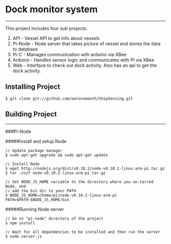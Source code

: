 Dock monitor system 
=======
------

This project includes four sub projects.

1. API - Vessel API to get info about vessels
2. Pi-Node - Node server that takes picture of vessel and stores the data to database
3. Pi-C - Manages communication with arduino via XBee
4. Arduino - Handles sensor logic and communicates with PI via XBee
5. Web - Interface to check out dock activity. Also has an api to get the dock activity.


## Installing Project

```
$ git clone git://github.com/aaronsmooth/ShipSensing.git

```

## Building Project
------

###Pi-Node

#####Install and setup Node

```
// Update package manager
$ sudo apt-get upgrade && sudo apt-get update

// Install Node
$ wget http://nodejs.org/dist/v0.10.2/node-v0.10.2-linux-arm-pi.tar.gz
$ tar -xvzf node-v0.10.2-linux-arm-pi.tar.gz

// Set NODE_JS_HOME variable to the directory where you un-tarred Node, and 
// add the bin dir to your PATH
$ NODE_JS_HOME=/home/pi/node-v0.10.2-linux-arm-pi 
PATH=$PATH:$NODE_JS_HOME/bin

```

#####Running Node server

```
// Go to "pi-node" directory of the project
$ npm install

// Wait for all dependencies to be installed and then run the server
$ node server.js

```

